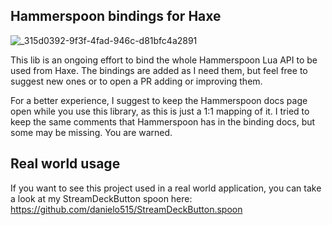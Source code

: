 ## Hammerspoon bindings for Haxe
![_315d0392-9f3f-4fad-946c-d81bfc4a2891](https://github.com/danielo515/hammerspoon-hx/assets/2270425/d4f76c8b-8409-4eb9-8577-522e05b29283)

This lib is an ongoing effort to bind the whole Hammerspoon Lua API to be used from Haxe.
The bindings are added as I need them, but feel free to suggest new ones or to open a PR adding or improving them.

For a better experience, I suggest to keep the Hammerspoon docs page open while you use this library, as this is
just a 1:1 mapping of it.
I tried to keep the same comments that Hammerspoon has in the binding docs, but some may be missing. You are warned.

## Real world usage

If you want to see this project used in a real world application, you can take a look at my StreamDeckButton spoon here:
https://github.com/danielo515/StreamDeckButton.spoon
